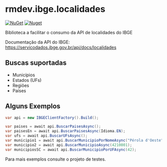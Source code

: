 # rmdev.ibge.localidades

[![NuGet](https://img.shields.io/nuget/v/rmdev.ibge.localidades.svg)](https://nuget.org/packages/rmdev.ibge.localidades)
[![Nuget](https://img.shields.io/nuget/dt/rmdev.ibge.localidades.svg)](https://nuget.org/packages/rmdev.ibge.localidades) 

Biblioteca a facilitar o consumo da API de localidades do IBGE

Documentação da API do IBGE: https://servicodados.ibge.gov.br/api/docs/localidades

## Buscas suportadas
- Municípios
- Estados (UFs)
- Regiões
- Países

## Alguns Exemplos

```csharp
var api = new IBGEClientFactory().Build();

var paises = await api.BuscarPaisesAsync();
var paisesEn = await api.BuscarPaisesAsync(Idioma.EN);
var ufs = await api.BuscarUFsAsync();
var municipio1 = await api.BuscarMunicipioPorNomeAsync("Pérola d'Oeste");
var municipio2 = await api.BuscarMunicipioAsync(4210001);
var municipiosSC = await api.BuscarMunicipioPorUFAsync(42);

```

Para mais exemplos consulte o projeto de testes.